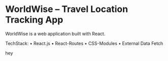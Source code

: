 # WorldWise – Travel Location Tracking App

WorldWise is a web application built with React.

TechStack:
• React.js
• React-Routes
• CSS-Modules
• External Data Fetch

hey
